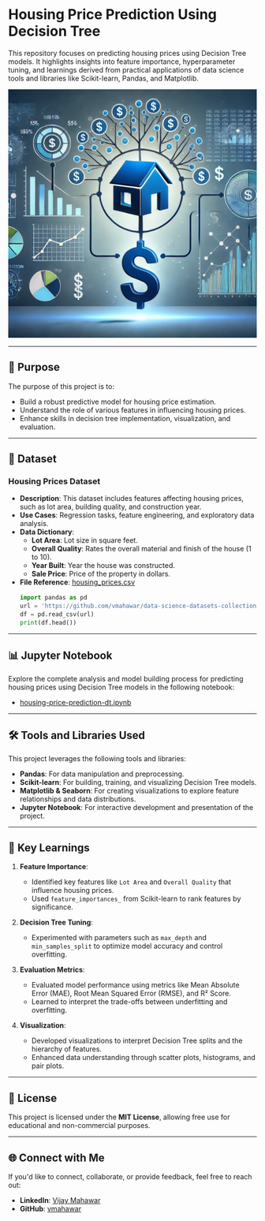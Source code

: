 # Housing Price Prediction Using Decision Tree

This repository focuses on predicting housing prices using Decision Tree models. It highlights insights into feature importance, hyperparameter tuning, and learnings derived from practical applications of data science tools and libraries like Scikit-learn, Pandas, and Matplotlib.

![Housing Price Prediction Using Decision Tree](housing-price-prediction-dt.png)

---

## 🎯 Purpose

The purpose of this project is to:
- Build a robust predictive model for housing price estimation.
- Understand the role of various features in influencing housing prices.
- Enhance skills in decision tree implementation, visualization, and evaluation.

---

## 📂 Dataset

### **Housing Prices Dataset**
- **Description**: This dataset includes features affecting housing prices, such as lot area, building quality, and construction year.
- **Use Cases**: Regression tasks, feature engineering, and exploratory data analysis.
- **Data Dictionary**:
  - **Lot Area**: Lot size in square feet.
  - **Overall Quality**: Rates the overall material and finish of the house (1 to 10).
  - **Year Built**: Year the house was constructed.
  - **Sale Price**: Price of the property in dollars.
- **File Reference**: [housing_prices.csv](https://github.com/vmahawar/data-science-datasets-collection/raw/main/housing_prices.csv)
  ```python
  import pandas as pd
  url = 'https://github.com/vmahawar/data-science-datasets-collection/raw/main/housing_prices.csv'
  df = pd.read_csv(url)
  print(df.head())
  ```

 ---

## 📊 Jupyter Notebook

Explore the complete analysis and model building process for predicting housing prices using Decision Tree models in the following notebook:

- [housing-price-prediction-dt.ipynb](./housing-price-prediction-dt.ipynb)

---

## 🛠️ Tools and Libraries Used

This project leverages the following tools and libraries:

- **Pandas**: For data manipulation and preprocessing.
- **Scikit-learn**: For building, training, and visualizing Decision Tree models.
- **Matplotlib & Seaborn**: For creating visualizations to explore feature relationships and data distributions.
- **Jupyter Notebook**: For interactive development and presentation of the project.

---

## 🌟 Key Learnings

1. **Feature Importance**:
   - Identified key features like `Lot Area` and `Overall Quality` that influence housing prices.
   - Used `feature_importances_` from Scikit-learn to rank features by significance.

2. **Decision Tree Tuning**:
   - Experimented with parameters such as `max_depth` and `min_samples_split` to optimize model accuracy and control overfitting.

3. **Evaluation Metrics**:
   - Evaluated model performance using metrics like Mean Absolute Error (MAE), Root Mean Squared Error (RMSE), and R² Score.
   - Learned to interpret the trade-offs between underfitting and overfitting.

4. **Visualization**:
   - Developed visualizations to interpret Decision Tree splits and the hierarchy of features.
   - Enhanced data understanding through scatter plots, histograms, and pair plots.

---

## 📜 License

This project is licensed under the **MIT License**, allowing free use for educational and non-commercial purposes.

---

## 🌐 Connect with Me

If you'd like to connect, collaborate, or provide feedback, feel free to reach out:

- **LinkedIn**: [Vijay Mahawar](https://www.linkedin.com/in/vijay-mahawar)
- **GitHub**: [vmahawar](https://github.com/vmahawar)

